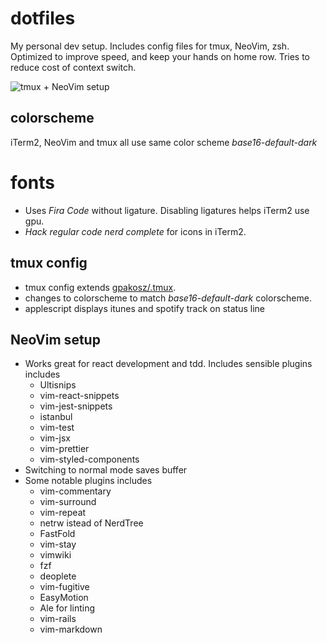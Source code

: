 # dotfiles

My personal dev setup. Includes config files for tmux, NeoVim, zsh. Optimized to improve speed, and keep your hands on home row. Tries to reduce cost of context switch.

![tmux + NeoVim setup](https://i.imgur.com/ClYt4QO.png)

## colorscheme

iTerm2, NeoVim and tmux all use same color scheme *base16-default-dark*

# fonts

* Uses *Fira Code* without ligature. Disabling ligatures helps iTerm2 use gpu. 
* *Hack regular code nerd complete* for icons in iTerm2.

## tmux config

* tmux config extends [gpakosz/.tmux](https://github.com/gpakosz/.tmux). 
* changes to colorscheme to match *base16-default-dark* colorscheme. 
* applescript displays itunes and spotify track on status line

## NeoVim setup

* Works great for react development and tdd. Includes sensible plugins includes
    - Ultisnips
    - vim-react-snippets
    - vim-jest-snippets
    - istanbul
    - vim-test
    - vim-jsx
    - vim-prettier
    - vim-styled-components
* Switching to normal mode saves buffer
* Some notable plugins includes
    - vim-commentary
    - vim-surround
    - vim-repeat
    - netrw istead of NerdTree
    - FastFold
    - vim-stay
    - vimwiki
    - fzf
    - deoplete
    - vim-fugitive
    - EasyMotion
    - Ale for linting
    - vim-rails
    - vim-markdown
